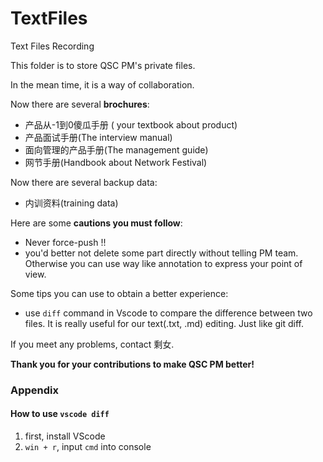 # TextFiles
Text Files Recording

This folder is to store QSC PM's private files.

In the mean time, it is a way of collaboration.

Now there are several **brochures**:
+ 产品从-1到0傻瓜手册 ( your textbook about product)
+ 产品面试手册(The interview manual)
+ 面向管理的产品手册(The management guide)
+ 网节手册(Handbook about Network Festival)

Now there are several backup data:

+ 内训资料(training data)



Here are some **cautions you must follow**:

+ Never force-push !!
+ you'd better not delete some part directly without telling PM team. Otherwise you can use way like annotation to express your point of view.



Some tips you can use to obtain a better experience:

+ use `diff` command in Vscode to compare the difference between two files. It is really useful for our text(.txt, .md) editing. Just like git diff.



If you meet any problems, contact 剩女.



**Thank you for your contributions to make QSC PM better!**



### Appendix

#### How to use `vscode diff`

1. first, install VScode
2. `win + r`, input `cmd` into console
